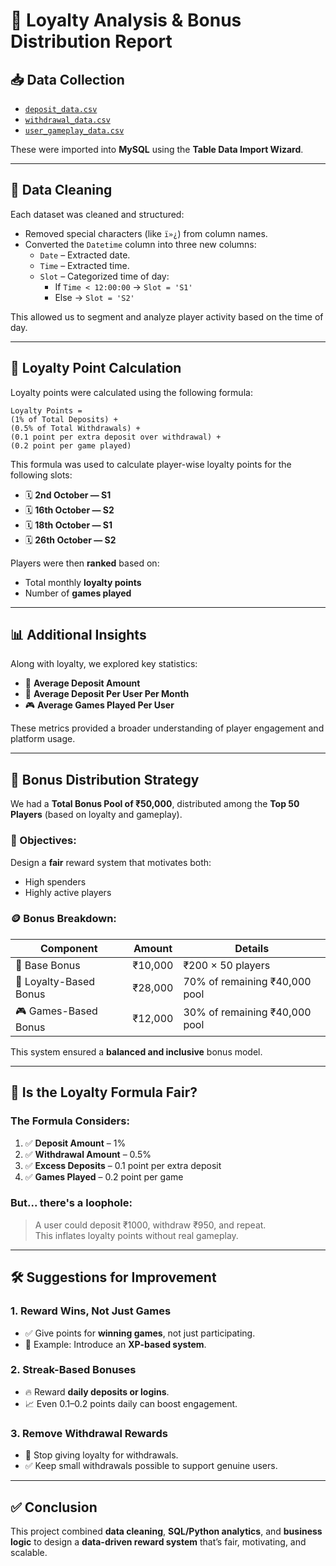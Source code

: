 
# 🧠 Loyalty Analysis & Bonus Distribution Report

## 📥 Data Collection

- [`deposit_data.csv`](./Deposit_Data.csv)
- [`withdrawal_data.csv`](./Withdrawal_Data.csv)
- [`user_gameplay_data.csv`](./User_Gameplay_data.csv)

These were imported into **MySQL** using the **Table Data Import Wizard**.

---

## 🧹 Data Cleaning

Each dataset was cleaned and structured:

- Removed special characters (like `ï»¿`) from column names.
- Converted the `Datetime` column into three new columns:
  - `Date` – Extracted date.
  - `Time` – Extracted time.
  - `Slot` – Categorized time of day:
    - If `Time < 12:00:00` → `Slot = 'S1'`
    - Else → `Slot = 'S2'`

This allowed us to segment and analyze player activity based on the time of day.

---

## 🎯 Loyalty Point Calculation

Loyalty points were calculated using the following formula:

```
Loyalty Points = 
(1% of Total Deposits) +
(0.5% of Total Withdrawals) +
(0.1 point per extra deposit over withdrawal) +
(0.2 point per game played)
```

This formula was used to calculate player-wise loyalty points for the following slots:

- 🗓️ **2nd October — S1**
- 🗓️ **16th October — S2**
- 🗓️ **18th October — S1**
- 🗓️ **26th October — S2**

Players were then **ranked** based on:
- Total monthly **loyalty points**
- Number of **games played**

---

## 📊 Additional Insights

Along with loyalty, we explored key statistics:

- 📌 **Average Deposit Amount**
- 👤 **Average Deposit Per User Per Month**
- 🎮 **Average Games Played Per User**

These metrics provided a broader understanding of player engagement and platform usage.

---

## 💸 Bonus Distribution Strategy

We had a **Total Bonus Pool of ₹50,000**, distributed among the **Top 50 Players** (based on loyalty and gameplay).

### 🎯 Objectives:
Design a **fair** reward system that motivates both:
- High spenders
- Highly active players

### 🪙 Bonus Breakdown:

| Component              | Amount    | Details                                 |
|------------------------|-----------|------------------------------------------|
| 🏅 Base Bonus          | ₹10,000   | ₹200 × 50 players                        |
| 🎯 Loyalty-Based Bonus | ₹28,000   | 70% of remaining ₹40,000 pool            |
| 🎮 Games-Based Bonus   | ₹12,000   | 30% of remaining ₹40,000 pool            |

This system ensured a **balanced and inclusive** bonus model.

---

## 🤔 Is the Loyalty Formula Fair?

### The Formula Considers:
1. ✅ **Deposit Amount** – 1%
2. ✅ **Withdrawal Amount** – 0.5%
3. ✅ **Excess Deposits** – 0.1 point per extra deposit
4. ✅ **Games Played** – 0.2 point per game

### But... there's a **loophole**:

> A user could deposit ₹1000, withdraw ₹950, and repeat.  
> This inflates loyalty points without real gameplay.

---

## 🛠️ Suggestions for Improvement

### 1. Reward Wins, Not Just Games
- ✅ Give points for **winning games**, not just participating.
- 🎯 Example: Introduce an **XP-based system**.

### 2. Streak-Based Bonuses
- 🔥 Reward **daily deposits or logins**.
- 📈 Even 0.1–0.2 points daily can boost engagement.

### 3. Remove Withdrawal Rewards
- 🚫 Stop giving loyalty for withdrawals.
- ✅ Keep small withdrawals possible to support genuine users.

---

## ✅ Conclusion

This project combined **data cleaning**, **SQL/Python analytics**, and **business logic** to design a **data-driven reward system** that’s fair, motivating, and scalable.

